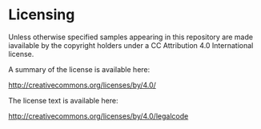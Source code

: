 
# Licensing

Unless otherwise specified samples appearing in this repository are made
iavailable by the copyright holders under a CC Attribution 4.0 International
license.

A summary of the license is available here:

http://creativecommons.org/licenses/by/4.0/

The license text is available here:

http://creativecommons.org/licenses/by/4.0/legalcode

